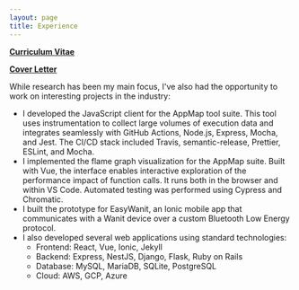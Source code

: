 ```yaml
---
layout: page
title: Experience
---
```


[**Curriculum Vitae**](https://github.com/lachrist/lachrist.github.io/blob/main/docs/assets/cv/cv.pdf?raw=true)

[**Cover Letter**](https://github.com/lachrist/lachrist.github.io/blob/main/docs/assets/cover/cover.pdf?raw=true)

While research has been my main focus, I've also had the opportunity to work on interesting projects in the industry:

- I developed the JavaScript client for the AppMap tool suite. This tool uses instrumentation to collect large volumes of execution data and integrates seamlessly with GitHub Actions, Node.js, Express, Mocha, and Jest. The CI/CD stack included Travis, semantic-release, Prettier, ESLint, and Mocha.
- I implemented the flame graph visualization for the AppMap suite. Built with Vue, the interface enables interactive exploration of the performance impact of function calls. It runs both in the browser and within VS Code. Automated testing was performed using Cypress and Chromatic.
- I built the prototype for EasyWanit, an Ionic mobile app that communicates with a Wanit device over a custom Bluetooth Low Energy protocol.
- I also developed several web applications using standard technologies:
  - Frontend: React, Vue, Ionic, Jekyll
  - Backend: Express, NestJS, Django, Flask, Ruby on Rails
  - Database: MySQL, MariaDB, SQLite, PostgreSQL
  - Cloud: AWS, GCP, Azure

